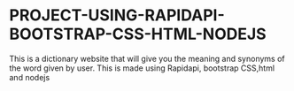 # PROJECT-USING-RAPIDAPI-BOOTSTRAP-CSS-HTML-NODEJS
This is a dictionary website that will give you the meaning and synonyms of the word given by user. This is made using Rapidapi, bootstrap CSS,html and nodejs
